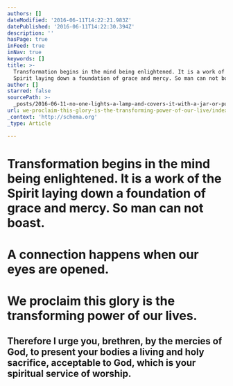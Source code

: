 ```yaml
---
authors: []
dateModified: '2016-06-11T14:22:21.983Z'
datePublished: '2016-06-11T14:22:30.394Z'
description: ''
hasPage: true
inFeed: true
inNav: true
keywords: []
title: >-
  Transformation begins in the mind being enlightened. It is a work of the
  Spirit laying down a foundation of grace and mercy. So man can not boast.
author: []
starred: false
sourcePath: >-
  _posts/2016-06-11-no-one-lights-a-lamp-and-covers-it-with-a-jar-or-puts-it-und.md
url: we-proclaim-this-glory-is-the-transforming-power-of-our-live/index.html
_context: 'http://schema.org'
_type: Article

---
```

# Transformation begins in the mind being enlightened. It is a work of the Spirit laying down a foundation of grace and mercy. So man can not boast.

# A connection happens when our eyes are opened.

# We proclaim this glory is the transforming power of our lives.

## Therefore I urge you, brethren, by the mercies of God, to present your bodies a living and holy sacrifice, acceptable to God, which is your spiritual service of worship.
